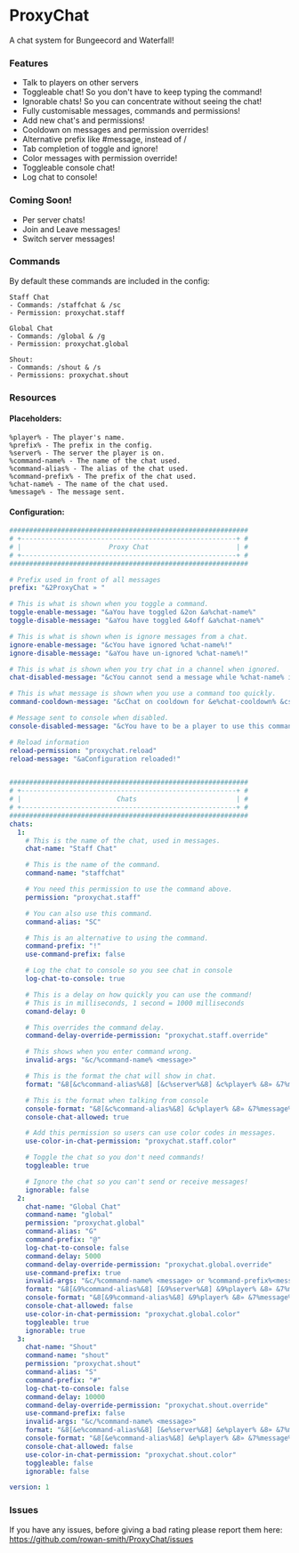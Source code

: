 # ProxyChat
A chat system for Bungeecord and Waterfall!

### Features

* Talk to players on other servers
* Toggleable chat! So you don't have to keep typing the command!
* Ignorable chats! So you can concentrate without seeing the chat!
* Fully customisable messages, commands and permissions!
* Add new chat's and permissions!
* Cooldown on messages and permission overrides!
* Alternative prefix like #message, instead of /<command>
* Tab completion of toggle and ignore!
* Color messages with permission override!
* Toggleable console chat!
* Log chat to console!

### Coming Soon!

* Per server chats!
* Join and Leave messages!
* Switch server messages!

### Commands

By default these commands are included in the config:
```
Staff Chat
- Commands: /staffchat & /sc
- Permission: proxychat.staff

Global Chat
- Commands: /global & /g
- Permission: proxychat.global

Shout:
- Commands: /shout & /s
- Permissions: proxychat.shout
```

### Resources

#### Placeholders:

```
%player% - The player's name.
%prefix% - The prefix in the config.
%server% - The server the player is on.
%command-name% - The name of the chat used.
%command-alias% - The alias of the chat used.
%command-prefix% - The prefix of the chat used.
%chat-name% - The name of the chat used.
%message% - The message sent.
```

#### Configuration:

```yaml
############################################################
# +------------------------------------------------------+ #
# |                      Proxy Chat                      | #
# +------------------------------------------------------+ #
############################################################

# Prefix used in front of all messages
prefix: "&2ProxyChat » "

# This is what is shown when you toggle a command.
toggle-enable-message: "&aYou have toggled &2on &a%chat-name%"
toggle-disable-message: "&aYou have toggled &4off &a%chat-name%"

# This is what is shown when is ignore messages from a chat.
ignore-enable-message: "&cYou have ignored %chat-name%!"
ignore-disable-message: "&aYou have un-ignored %chat-name%!"

# This is what is shown when you try chat in a channel when ignored.
chat-disabled-message: "&cYou cannot send a message while %chat-name% is ignored!"

# This is what message is shown when you use a command too quickly.
command-cooldown-message: "&cChat on cooldown for &e%chat-cooldown% &csecond(s)!"

# Message sent to console when disabled.
console-disabled-message: "&cYou have to be a player to use this command!"

# Reload information
reload-permission: "proxychat.reload"
reload-message: "&aConfiguration reloaded!"


############################################################
# +------------------------------------------------------+ #
# |                        Chats                         | #
# +------------------------------------------------------+ #
############################################################
chats:
  1:
    # This is the name of the chat, used in messages.
    chat-name: "Staff Chat"

    # This is the name of the command.
    command-name: "staffchat"

    # You need this permission to use the command above.
    permission: "proxychat.staff"

    # You can also use this command.
    command-alias: "SC"

    # This is an alternative to using the command.
    command-prefix: "!"
    use-command-prefix: false

    # Log the chat to console so you see chat in console
    log-chat-to-console: true

    # This is a delay on how quickly you can use the command!
    # This is in milliseconds, 1 second = 1000 milliseconds
    comand-delay: 0

    # This overrides the command delay.
    command-delay-override-permission: "proxychat.staff.override"

    # This shows when you enter command wrong.
    invalid-args: "&c/%command-name% <message>"

    # This is the format the chat will show in chat.
    format: "&8[&c%command-alias%&8] [&c%server%&8] &c%player% &8» &7%message%"

    # This is the format when talking from console
    console-format: "&8[&c%command-alias%&8] &c%player% &8» &7%message%"
    console-chat-allowed: true

    # Add this permission so users can use color codes in messages.
    use-color-in-chat-permission: "proxychat.staff.color"

    # Toggle the chat so you don't need commands!
    toggleable: true

    # Ignore the chat so you can't send or receive messages!
    ignorable: false
  2:
    chat-name: "Global Chat"
    command-name: "global"
    permission: "proxychat.global"
    command-alias: "G"
    command-prefix: "@"
    log-chat-to-console: false
    command-delay: 5000
    command-delay-override-permission: "proxychat.global.override"
    use-command-prefix: true
    invalid-args: "&c/%command-name% <message> or %command-prefix%<message>"
    format: "&8[&9%command-alias%&8] [&9%server%&8] &9%player% &8» &7%message%"
    console-format: "&8[&9%command-alias%&8] &9%player% &8» &7%message%"
    console-chat-allowed: false
    use-color-in-chat-permission: "proxychat.global.color"
    toggleable: true
    ignorable: true
  3:
    chat-name: "Shout"
    command-name: "shout"
    permission: "proxychat.shout"
    command-alias: "S"
    command-prefix: "#"
    log-chat-to-console: false
    command-delay: 10000
    command-delay-override-permission: "proxychat.shout.override"
    use-command-prefix: false
    invalid-args: "&c/%command-name% <message>"
    format: "&8[&e%command-alias%&8] [&e%server%&8] &e%player% &8» &7%message%"
    console-format: "&8[&e%command-alias%&8] &e%player% &8» &7%message%"
    console-chat-allowed: false
    use-color-in-chat-permission: "proxychat.shout.color"
    toggleable: false
    ignorable: false

version: 1
```

### Issues

If you have any issues, before giving a bad rating please report them here:
https://github.com/rowan-smith/ProxyChat/issues